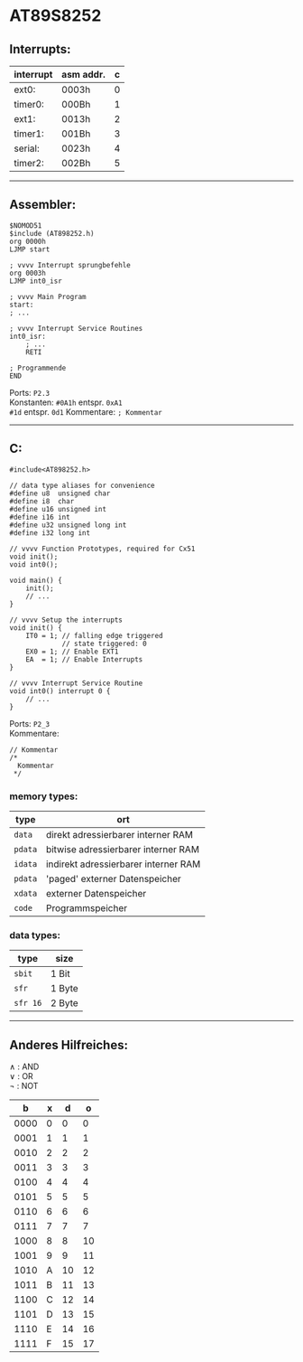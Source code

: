 AT89S8252
=========

Interrupts:
-----------
interrupt | asm addr. | c
----------|-----------|---
ext0:     | 0003h     | 0
timer0:   | 000Bh     | 1
ext1:     | 0013h     | 2
timer1:   | 001Bh     | 3
serial:   | 0023h     | 4
timer2:   | 002Bh     | 5

-------------------------------------------------------------------------------
Assembler:
----------
```
$NOMOD51
$include (AT898252.h)
org 0000h
LJMP start

; vvvv Interrupt sprungbefehle
org 0003h
LJMP int0_isr

; vvvv Main Program
start:
; ...

; vvvv Interrupt Service Routines
int0_isr:
    ; ...
    RETI

; Programmende
END
```

Ports: `P2.3`  
Konstanten:
`#0A1h` entspr. `0xA1`  
`#1d` entspr. `0d1`
Kommentare: `; Kommentar`

-------------------------------------------------------------------------------
C:
---
```
#include<AT898252.h>

// data type aliases for convenience
#define u8  unsigned char
#define i8  char
#define u16 unsigned int
#define i16 int
#define u32 unsigned long int
#define i32 long int

// vvvv Function Prototypes, required for Cx51
void init();
void int0();

void main() {
    init();
    // ...
}

// vvvv Setup the interrupts
void init() {
    IT0 = 1; // falling edge triggered
             // state triggered: 0
    EX0 = 1; // Enable EXT1
    EA  = 1; // Enable Interrupts
}

// vvvv Interrupt Service Routine
void int0() interrupt 0 {
    // ...
}
```
Ports: `P2_3`  
Kommentare:  
```
// Kommentar
/*
  Kommentar
 */
```

### memory types:
type    | ort
--------|-------------------------------------
`data`  | direkt adressierbarer interner RAM
`pdata` | bitwise adressierbarer interner RAM
`idata` | indirekt adressierbarer interner RAM
`pdata` | 'paged' externer Datenspeicher
`xdata` | externer Datenspeicher
`code`  | Programmspeicher

### data types:
type     | size
---------|------
`sbit`   | 1 Bit
`sfr`    | 1 Byte
`sfr 16` | 2 Byte

-------------------------------------------------------------------------------
Anderes Hilfreiches:
--------------------

∧ : AND  
∨ : OR  
¬ : NOT

b   |x|d |o 
----|-|--|--
0000|0| 0| 0
0001|1| 1| 1
0010|2| 2| 2
0011|3| 3| 3
0100|4| 4| 4
0101|5| 5| 5
0110|6| 6| 6
0111|7| 7| 7
1000|8| 8|10
1001|9| 9|11
1010|A|10|12
1011|B|11|13
1100|C|12|14
1101|D|13|15
1110|E|14|16
1111|F|15|17
